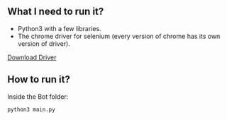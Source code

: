## What I need to run it?
- Python3 with a few libraries.
- The chrome driver for selenium (every version of chrome has its own version of driver). 

[Download Driver](https://sites.google.com/a/chromium.org/chromedriver/downloads)


## How to run it?
Inside the Bot folder:
```bash
python3 main.py
```